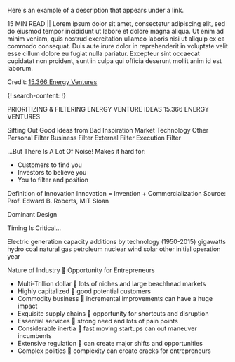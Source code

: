 Here's an example of a description that appears under a link.

15 MIN READ || Lorem ipsum dolor sit amet, consectetur adipiscing elit, sed do eiusmod tempor incididunt ut labore et dolore magna aliqua. Ut enim ad minim veniam, quis nostrud exercitation ullamco laboris nisi ut aliquip ex ea commodo consequat. Duis aute irure dolor in reprehenderit in voluptate velit esse cillum dolore eu fugiat nulla pariatur. Excepteur sint occaecat cupidatat non proident, sunt in culpa qui officia deserunt mollit anim id est laborum.

Credit: [15.366 Energy Ventures](http://linkedin.com/test)


{! search-content: !}


PRIORITIZING & FILTERING ENERGY VENTURE IDEAS
15.366 ENERGY VENTURES

Sifting Out Good Ideas from Bad
Inspiration
Market Technology Other
Personal Filter
Business Filter
External
Filter
Execution
Filter

…But There Is A Lot Of Noise!
Makes it hard for:
* Customers to find you
* Investors to believe you
* You to filter and position


Definition of Innovation
Innovation =
Invention
+
Commercialization
Source: Prof. Edward B. Roberts, MIT Sloan

Dominant Design

Timing Is Critical…

Electric generation capacity additions by technology (1950-2015) gigawatts
hydro
coal
natural gas
petroleum
nuclear
wind
solar
other
initial operation year

Nature of Industry  Opportunity for Entrepreneurs
* Multi-Trillion dollar  lots of niches and large beachhead markets
* Highly capitalized  good potential customers
* Commodity business  incremental improvements can have a huge impact
* Exquisite supply chains  opportunity for shortcuts and disruption
* Essential services  strong need and lots of pain points
* Considerable inertia  fast moving startups can out maneuver incumbents
* Extensive regulation  can create major shifts and opportunities
* Complex politics  complexity can create cracks for entrepreneurs
